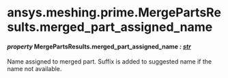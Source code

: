 # ansys.meshing.prime.MergePartsResults.merged_part_assigned_name

<a id="ansys.meshing.prime.MergePartsResults.merged_part_assigned_name"></a>

#### *property* MergePartsResults.merged_part_assigned_name *: [str](https://docs.python.org/3.11/library/stdtypes.html#str)*

Name assigned to merged part. Suffix is added to suggested name if the name not available.

<!-- !! processed by numpydoc !! -->
